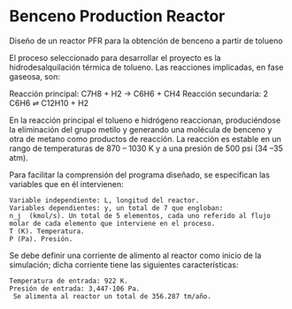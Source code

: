# Benceno Production Reactor
 Diseño de un reactor PFR para la obtención de benceno a partir de tolueno
 
 El proceso seleccionado para desarrollar el proyecto es la hidrodesalquilación térmica de tolueno.
Las reacciones implicadas, en fase gaseosa, son:

Reacción principal:                      C7H8 + H2 → C6H6 + CH4
Reacción secundaria:                      2 C6H6 ⇌ C12H10 + H2

En la reacción principal el tolueno e hidrógeno reaccionan, produciéndose la eliminación del grupo metilo y generando una molécula de benceno y otra de metano como productos de reacción. La reacción es estable en un rango de temperaturas de 870 – 1030 K y a una presión de 500 psi (34 –35 atm).

 
Para facilitar la comprensión del programa diseñado, se especifican las variables que en él intervienen:

	Variable independiente: L, longitud del reactor.
	Variables dependientes: y, un total de 7 que engloban: 
 	n_j  (kmol/s). Un total de 5 elementos, cada uno referido al flujo molar de cada elemento que interviene en el proceso.
 	T (K). Temperatura.
 	P (Pa). Presión.
  
Se debe definir una corriente de alimento al reactor como inicio de la simulación; dicha corriente tiene las siguientes características:

 	Temperatura de entrada: 922 K.
 	Presión de entrada: 3,447·106 Pa.
	 Se alimenta al reactor un total de 356.287 tm/año.

